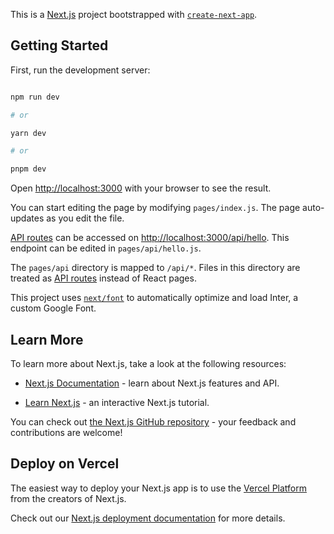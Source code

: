 This is a [Next.js](https://nextjs.org/) project bootstrapped with [`create-next-app`](https://github.com/vercel/next.js/tree/canary/packages/create-next-app).



## Getting Started



First, run the development server:



```bash

npm run dev

# or

yarn dev

# or

pnpm dev

```



Open [http://localhost:3000](http://localhost:3000) with your browser to see the result.



You can start editing the page by modifying `pages/index.js`. The page auto-updates as you edit the file.



[API routes](https://nextjs.org/docs/api-routes/introduction) can be accessed on [http://localhost:3000/api/hello](http://localhost:3000/api/hello). This endpoint can be edited in `pages/api/hello.js`.



The `pages/api` directory is mapped to `/api/*`. Files in this directory are treated as [API routes](https://nextjs.org/docs/api-routes/introduction) instead of React pages.



This project uses [`next/font`](https://nextjs.org/docs/basic-features/font-optimization) to automatically optimize and load Inter, a custom Google Font.



## Learn More



To learn more about Next.js, take a look at the following resources:



- [Next.js Documentation](https://nextjs.org/docs) - learn about Next.js features and API.

- [Learn Next.js](https://nextjs.org/learn) - an interactive Next.js tutorial.



You can check out [the Next.js GitHub repository](https://github.com/vercel/next.js/) - your feedback and contributions are welcome!



## Deploy on Vercel



The easiest way to deploy your Next.js app is to use the [Vercel Platform](https://vercel.com/new?utm_medium=default-template&filter=next.js&utm_source=create-next-app&utm_campaign=create-next-app-readme) from the creators of Next.js.



Check out our [Next.js deployment documentation](https://nextjs.org/docs/deployment) for more details.

